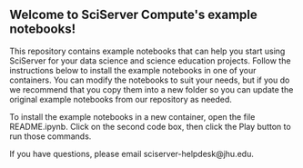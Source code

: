 <h2>Welcome to SciServer Compute's example notebooks!</h2>

<p>This repository contains example notebooks that can help you start using SciServer for your data science and science education projects. Follow the instructions below to install the example notebooks in one of your containers. You can modify the notebooks to suit your needs, but if you do we recommend that you copy them into a new folder so you can update the original example notebooks from our repository as needed.</p>

<p>To install the example notebooks in a new container, open the file README.ipynb. Click on the second code box, then click the Play button to run those commands.</p>

<p>If you have questions, please email sciserver-helpdesk@jhu.edu.</p>